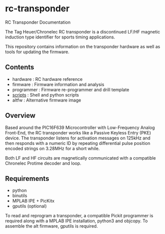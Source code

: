 # rc-transponder

RC Transponder Documentation

The Tag Heuer/Chronelec RC transponder is a
discontinued LF/HF magnetic induction type
identifier for sports timing applications. 

This repository contains information on the
transponder hardware as well as tools for
updating the firmware.


## Contents

   - hardware : RC hardware reference
   - firmware : Firmware information and analysis
   - programmer : Firmware re-programmer and drill template
   - [scripts](scripts/) : Shell and python scripts
   - altfw : Alternative firmware image


## Overview

Based around the PIC16F639 Microcontroller with
Low-Frequency Analog Front-End, the RC transponder
works like a Passive Keyless Entry (PKE) device. 
The transponder listens for activation messages on 125kHz
and then responds with a numeric ID by repeating
differential pulse position encoded strings on 3.28MHz
for a short while.

Both LF and HF circuits are magnetically communicated
with a compatible Chronelec Protime decoder and loop.


## Requirements

   - python
   - binutils
   - MPLAB IPE + PicKitx
   - gputils (optional)

To read and reprogram a transponder, a compatible Pickit
programmer is required along with a MPLAB IPE installation,
python3 and objcopy. To assemble the alt firmware, gputils
is required.

